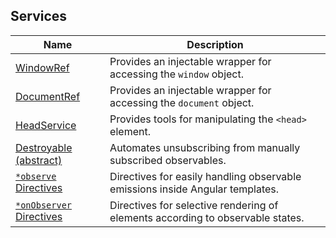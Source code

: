 ## Services

| Name | Description |
| ---  | ---         |
| [WindowRef](coremodule/windowref.html) | Provides an injectable wrapper for accessing the `window` object. |
| [DocumentRef](coremodule/documentref.html) | Provides an injectable wrapper for accessing the `document` object. |
| [HeadService](coremodule/headservice.html) | Provides tools for manipulating the `<head>` element. |
| [Destroyable (abstract)](coremodule/destroyable-(abstract).html) | Automates unsubscribing from manually subscribed observables. |
| [`*observe` Directives](coremodule/observemodule.html) | Directives for easily handling observable emissions inside  Angular templates. |
| [`*onObserver` Directives](coremodule/onobservermodule.html) | Directives for selective rendering of elements according to observable states. |